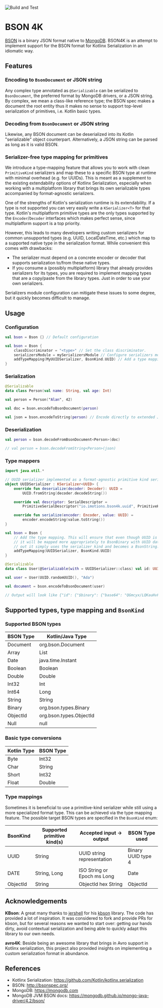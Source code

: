 ![Build and Test](https://github.com/imotions/bson4k/workflows/Build%20and%20Test/badge.svg)

# BSON 4K

[BSON](http://bsonspec.org/) is a binary JSON format native to [MongoDB](https://mongodb.com). BSON4K is an attempt to
implement support for the BSON format for Kotlinx Serialization in an idiomatic way.

## Features

### Encoding to `BsonDocument` or JSON string

Any complex type annotated as `@Serializable` can be serialized to `BsonDocument`,
the preferred format by MongoDB drivers, or a JSON string.
By complex, we mean a class-like reference type; the BSON spec makes a document the root
entity thus it makes no sense to support top-level serialization of primitives, i.e. Kotlin basic types.

### Decoding from `BsonDocument` or JSON string

Likewise, any BSON document can be deserialized into its Kotlin "serializable" object counterpart.
Alternatively, a JSON string can be parsed as long as it is valid BSON.

### Serializer-free type mapping for primitives

We introduce a type-mapping feature that allows you to work with clean `PrimitiveKind` serializers and map these to a
specific BSON type at runtime with minimal overhead (e.g. for UUIDs).
This is meant as a supplement to the existing extendability options of Kotlinx Serialization,
especially when working with a multiplatform library that brings its own serializable types accompanied by
format-agnostic serializers.

One of the strengths of Kotlin's serialization runtime is its extendability. If a type is not supported you can very
easily write a `KSerializer<T>` for that type. Kotlin's multiplatform primitive types are the only types supported by the
`Encoder`/`Decoder` interfaces which makes perfect sense, since multiplatform support is a top priority.

However, this leads to many developers writing custom serializers for common unsupported types
(e.g. UUID, LocalDateTime, etc.) which map to a supported native type in the serialization format. While
convenient this comes with drawbacks:

- The serializer must depend on a concrete encoder or decoder that supports serialization to/from these native types.
- If you consume a (possibly multiplatform) library that already provides serializers for its types, you are required
  to implement mapping types that are a copy/paste from the library types. Just in order to use your own serializers.

Serializers module configuration can mitigate these issues to some degree, but it quickly becomes difficult to manage.

## Usage

### Configuration

```kotlin
val bson = Bson {} // Default configuration

val bson = Bson {
    classDiscriminator = "<type>" // Set the class discriminator.
    serializersModule = mySerializersModule // Configure serializers module .
    addTypeMapping(MyUUIDSerializer, BsonKind.UUID) // Add a type mapping. Can be called multiple times.
}
```

### Serialization

```kotlin
@Serializable
data class Person(val name: String, val age: Int)

val person = Person("Alan", 42)

val doc = bson.encodeToBsonDocument(person)

val json = bson.encodeToString(person) // Encode directly to extended JSON.
```

### Deserialization

```kotlin
val person = bson.decodeFromBsonDocument<Person>(doc)

// val person = bson.decodeFromString<Person>(json)
```

### Type mappers

```kotlin
import java.util.*

// UUID serializer implemented as a format-agnostic primitive kind serializer (String).
object UUIDSerializer : KSerializer<UUID> {
    override fun deserialize(decoder: Decoder): UUID =
        UUID.fromString(decoder.decodeString())

    override val descriptor: SerialDescriptor =
        PrimitiveSerialDescriptor("io.imotions.bson4k.uuid", PrimitiveKind.STRING)

    override fun serialize(encoder: Encoder, value: UUID) =
        encoder.encodeString(value.toString())
}

val bson = Bson {
    // Add the type mapping. This will ensure that even though UUID is to be encoded/decoded as String value,
    // it will be mapped more appropriately to BsonBinary with UUID data and standard representation. If left 
    // out it simply uses the serializer kind and becomes a BsonString.
    addTypeMapping(UUIDSerializer, BsonKind.UUID)
}

@Serializable
data class User(@Serializable(with = UUIDSerializer::class) val id: UUID, val name: String)

val user = User(UUID.randomUUID(), "Ada")

val document = bson.encodeToBsonDocument(user)

// Output will look like {"id": {"$binary": {"base64": "QGmcyx/LQKauHvFuGMcQDA==", "subType": "04"}}, "name": "Ada"}
```

## Supported types, type mapping and `BsonKind`

### Supported BSON types

| BSON Type | Kotlin/Java Type        |
| --------- | ----------------------- |
| Document  | org.bson.Document       |
| Array     | List                    |
| Date      | java.time.Instant       |
| Boolean   | Boolean                 |
| Double    | Double                  |
| Int32     | Int                     |
| Int64     | Long                    |
| String    | String                  |
| Binary    | org.bson.types.Binary   |
| ObjectId  | org.bson.types.ObjectId |
| Null      | null                    |

### Basic type conversions

| Kotlin Type | BSON Type |
| ----------- | --------- |
| Byte        | Int32     |
| Char        | String    |
| Short       | Int32     |
| Float       | Double    |

### Type mappings

Sometimes it is beneficial to use a primitive-kind serializer while still using a more specialized format type. This
can be achieved via the type mapping feature. The possible target BSON types are specified in the `BsonKind` enum:

| BsonKind | Supported primitive kind(s) | Accepted input -> output    | BSON Type used     |
| -------- | --------------------------- | --------------------------- | ------------------ |
| UUID     | String                      | UUID string representation  | Binary UUID type 4 |
| DATE     | String, Long                | ISO String or Epoch ms Long | Date               |
| ObjectId | String                      | ObjectId hex String         | ObjectId           |

## Acknowledgements

**KBson**: A great many thanks to [jershell](https://github.com/jershell) for
his [kbson](https://github.com/jershell/kbson)
library. The code has provided a lot of inspiration. It was considered to fork and provide PRs for kbson, but for
several reasons we wanted to start over: getting our hands dirty, avoid contextual serialization and being able to quickly
adapt this library to our own needs.

**avro4K**: Beside being an awesome library that brings in Avro support in Kotlinx serialization, this project also
provided insights on implementing a custom serialization format in abundance.

## References

- Kotlinx Serialization: https://github.com/Kotlin/kotlinx.serialization
- BSON: http://bsonspec.org/
- MongoDB: https://mongodb.com
- MongoDB JVM BSON docs: https://mongodb.github.io/mongo-java-driver/4.2/bson/
